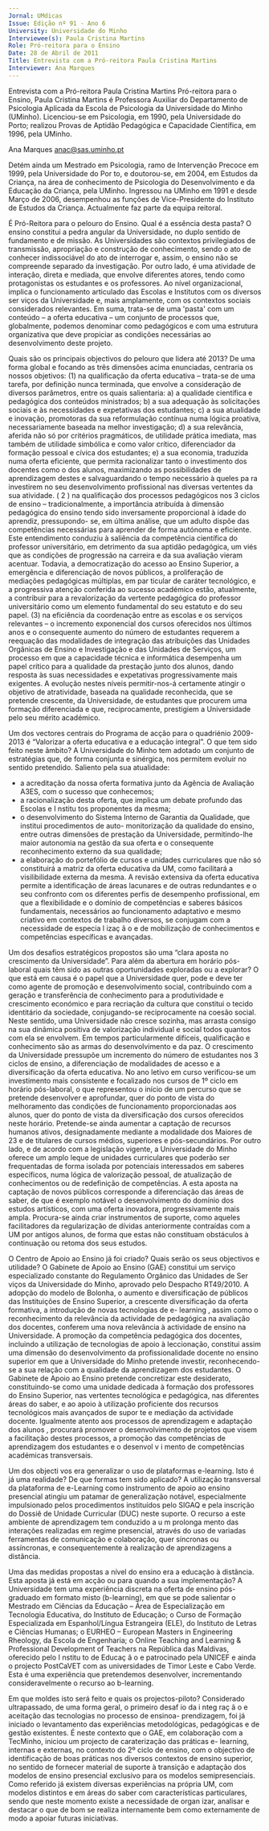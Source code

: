 ```yaml
---
Jornal: UMdicas
Issue: Edição nº 91 - Ano 6
University: Universidade do Minho
Interviewee(s): Paula Cristina Martins
Role: Pró-reitora para o Ensino
Date: 28 de Abril de 2011
Title: Entrevista com a Pró-reitora Paula Cristina Martins
Interviewer: Ana Marques
---
```


Entrevista com a Pró-reitora Paula Cristina Martins
Pró-reitora para o Ensino, Paula Cristina Martins é Professora
Auxiliar do Departamento de Psicologia Aplicada da Escola de
Psicologia da Universidade do Minho (UMinho). Licenciou-se em
Psicologia, em 1990, pela Universidade do Porto; realizou Provas de Aptidão
Pedagógica e Capacidade Científica, em 1996, pela UMinho.

Ana Marques
anac@sas.uminho.pt

Detém ainda um Mestrado em
Psicologia, ramo de Intervenção
Precoce em 1999, pela
Universidade do Por to, e
doutorou-se, em 2004, em
Estudos da Criança, na área de
conhecimento de Psicologia do
Desenvolvimento e da Educação
da Criança, pela UMinho.
Ingressou na UMinho em 1991 e
desde Março de 2006,
desempenhou as funções de
Vice-Presidente do Instituto de
Estudos da Criança.
Actualmente faz parte da equipa
reitoral.

É Pró-Reitora para o pelouro do
Ensino. Qual é a essência desta
pasta?
O ensino constitui a pedra
angular da Universidade, no
duplo sentido de fundamento e
de missão. As Universidades são
contextos privilegiados de
transmissão, apropriação e
construção de conhecimento,
sendo o ato de conhecer
indissociável do ato de
interrogar e, assim, o ensino não
se compreende separado da
investigação.
Por outro lado, é uma atividade
de interação, direta e mediada,
que envolve diferentes atores,
tendo como protagonistas os
estudantes e os professores.
Ao nível organizacional, implica o
funcionamento articulado das
Escolas e Institutos com os
diversos ser viços da
Universidade e, mais
amplamente, com os contextos
sociais considerados
relevantes.
Em suma, trata-se de uma
'pasta' com um conteúdo – a
oferta educativa – um conjunto
de processos que, globalmente,
podemos denominar como
pedagógicos e com uma
estrutura organizativa que deve
propiciar as condições
necessárias ao
desenvolvimento deste projeto.

Quais são os principais
objectivos do pelouro que lidera
até 2013?
De uma forma global e focando
as três dimensões acima
enunciadas, centraria os nossos
objetivos:
(1) na qualificação da oferta
educativa – trata-se de uma
tarefa, por definição nunca
terminada, que envolve a
consideração de diversos
parâmetros, entre os quais
salientaria:
a) a qualidade científica e
pedagógica dos conteúdos
ministrados;
b) a sua adequação às
solicitações sociais e às
necessidades e expetativas dos
estudantes;
c) a sua atualidade e inovação,
promotoras da sua reformulação
contínua numa lógica proativa,
necessariamente baseada na
melhor investigação;
d) a sua relevância, aferida não
só por critérios pragmáticos, de
utilidade prática imediata, mas
também de utilidade simbólica e
como valor crítico, diferenciador
da formação pessoal e cívica dos
estudantes;
e) a sua economia, traduzida
numa oferta eficiente, que
permita racionalizar tanto o
investimento dos docentes
como o dos alunos,
maximizando as possibilidades
de aprendizagem destes e
salvaguardando o tempo
necessário à queles pa ra
investirem no seu
desenvolvimento profissional
nas diversas vertentes da sua
atividade.
( 2 ) na qualificação dos
processos pedagógicos nos 3
ciclos de ensino –
tradicionalmente, a importância
atribuída à dimensão
pedagógica do ensino tendo sido
inversamente proporcional à
idade do aprendiz, pressupondo-
se, em última análise, que um
adulto dispõe das competências
necessárias para aprender de
forma autónoma e eficiente.
Este entendimento conduziu à
saliência da competência
científica do professor
universitário, em detrimento da
sua aptidão pedagógica, um viés
que as condições de progressão
na carreira e da sua avaliação
vieram acentuar. Todavia, a
democratização do acesso ao
Ensino Superior, a emergência e
diferenciação de novos públicos,
a proliferação de mediações
pedagógicas múltiplas, em
par ticular de caráter
tecnológico, e a progressiva
atenção conferida ao sucesso
académico estão, atualmente, a
contribuir para a revalorização
da vertente pedagógica do
professor universitário como um
elemento fundamental do seu
estatuto e do seu papel.
(3) na eficiência da
coordenação entre as escolas e
os serviços relevantes – o
incremento exponencial dos
cursos oferecidos nos últimos
anos e o consequente aumento
do número de estudantes
requerem a reequação das
modalidades de integração das
atribuições das Unidades
Orgânicas de Ensino e
Investigação e das Unidades de
Serviços, um processo em que a
capacidade técnica e
informática desempenha um
papel crítico para a qualidade da
prestação junto dos alunos,
dando resposta às suas
necessidades e expetativas
progressivamente mais
exigentes.
A evolução nestes níveis
permitir-nos-á certamente
atingir o objetivo de atratividade,
baseada na qualidade
reconhecida, que se pretende
crescente, da Universidade, de
estudantes que procurem uma
formação diferenciada e que,
reciprocamente, prestigiem a
Universidade pelo seu mérito
académico.

Um dos vectores centrais do
Programa de acção para o
quadriénio 2009-2013 é
“Valorizar a oferta educativa e a
educação integral”. O que tem
sido feito neste âmbito?
A Universidade do Minho tem
adotado um conjunto de
estratégias que, de forma
conjunta e sinérgica, nos
permitem evoluir no sentido
pretendido. Saliento pela sua
atualidade:
- a acreditação da nossa oferta
formativa junto da Agência de
Avaliação A3ES, com o sucesso
que conhecemos;
- a racionalização desta oferta,
que implica um debate profundo
das Escolas e I nstitu tos
proponentes da mesma;
- o desenvolvimento do Sistema
Interno de Garantia da
Qualidade, que institui
procedimentos de auto-
monitorização da qualidade do
ensino, entre outras dimensões
de prestação da Universidade,
permitindo-lhe maior autonomia
na gestão da sua oferta e o
consequente reconhecimento
externo da sua qualidade;
- a elaboração do portefólio de
cursos e unidades curriculares
que não só constituirá a matriz
da oferta educativa da UM, como
facilitará a visilibilidade externa
da mesma.
A revisão extensiva da oferta
educativa permite a
identificação de áreas lacunares
e de outras redundantes e o seu
confronto com os diferentes
perfis de desempenho
profissional, em que a
flexibilidade e o domínio de
competências e saberes
básicos fundamentais,
necessários ao funcionamento
adaptativo e mesmo criativo em
contextos de trabalho diversos,
se conjugam com a necessidade
de especia l izaç ã o e de
mobilização de conhecimentos
e competências específicas e
avançadas.

Um dos desafios estratégicos
propostos são uma “clara
aposta no crescimento da
Universidade”. Para além da
abertura em horário pós-laboral
quais têm sido as outras
oportunidades exploradas ou a
explorar?
O que está em causa é o papel
que a Universidade quer, pode e
deve ter como agente de
promoção e desenvolvimento
social, contribuindo com a
geração e transferência de
conhecimento para a
produtividade e crescimento
económico e para recriação da
cultura que constitui o tecido
identitário da sociedade,
conjugando-se reciprocamente
na coesão social.
Neste sentido, uma
Universidade não cresce
sozinha, mas arrasta consigo na
sua dinâmica positiva de
valorização individual e social
todos quantos com ela se
envolvem. Em tempos
particularmente difíceis,
qualificação e conhecimento
são as armas do
desenvolvimento e da paz.
O crescimento da Universidade
pressupõe um incremento do
número de estudantes nos 3
ciclos de ensino, a diferenciação
de modalidades de acesso e a
diversificação da oferta
educativa.
No ano letivo em curso
verificou-se um investimento
mais consistente e focalizado
nos cursos de 1º ciclo em
horário pós-laboral, o que
representou o início de um
percurso que se pretende
desenvolver e aprofundar, quer
do ponto de vista do
melhoramento das condições
de funcionamento
proporcionadas aos alunos,
quer do ponto de vista da
diversificação dos cursos
oferecidos neste horário.
Pretende-se ainda aumentar a
captação de recursos humanos
ativos, designadamente
mediante a modalidade dos
Maiores de 23 e de titulares de
cursos médios, superiores e
pós-secundários.
Por outro lado, e de acordo com a
legislação vigente, a
Universidade do Minho oferece
um amplo leque de unidades
curriculares que poderão ser
frequentadas de forma isolada
por potenciais interessados em
saberes específicos, numa
lógica de valorização pessoal,
de atualização de
conhecimentos ou de
redefinição de competências.
A esta aposta na captação de
novos públicos corresponde a
diferenciação das áreas de
saber, de que é exemplo notável
o desenvolvimento do domínio
dos estudos artísticos, com
uma oferta inovadora,
progressivamente mais ampla.
Procura-se ainda criar
instrumentos de suporte, como
aqueles facilitadores da
regularização de dívidas
anteriormente contraídas com a
UM por antigos alunos, de forma
que estas não constituam
obstáculos à continuação ou
retoma dos seus estudos.

O Centro de Apoio ao Ensino já
foi criado? Quais serão os seus
objectivos e utilidade?
O Gabinete de Apoio ao Ensino
(GAE) constitui um serviço
especializado constante do
Regulamento Orgânico das
Unidades de Ser viços da
Universidade do Minho,
aprovado pelo Despacho RT49/2010.
A adopção do modelo de
Bolonha, o aumento e
diversificação de públicos das
Instituições de Ensino Superior,
a crescente diversificação da
oferta formativa, a introdução
de novas tecnologias de e-
learning , assim como o
reconhecimento da relevância
da actividade de pedagógica na
avaliação dos docentes,
conferem uma nova relevância
à actividade de ensino na
Universidade.
A promoção da competência
pedagógica dos docentes,
incluindo a utilização de
tecnologias de apoio à
leccionação, constitui assim
uma dimensão do
desenvolvimento da
profissionalidade docente no
ensino superior em que a
Universidade do Minho
pretende investir,
reconhecendo-se a sua relação
com a qualidade da
aprendizagem dos estudantes.
O Gabinete de Apoio ao Ensino
pretende concretizar este
desiderato, constituindo-se
como uma unidade dedicada à
formação dos professores do
Ensino Superior, nas vertentes
tecnológica e pedagógica, nas
diferentes áreas do saber, e ao
apoio à utilização proficiente
dos recursos tecnológicos mais
avançados de supor te e
mediação da actividade
docente.
Igualmente atento aos
processos de aprendizagem e
adaptação dos alunos ,
procurará promover o
desenvolvimento de projetos
que visem a facilitação destes
processos, a promoção das
competências de
aprendizagem dos estudantes
e o desenvol v i mento de
competências académicas
transversais.

Um dos objecti vos era
generalizar o uso de
plataformas e-learning. Isto é
já uma realidade?
De que formas tem sido
aplicado?
A utilização transversal da
plataforma de e-Learning como
instrumento de apoio ao ensino
presencial atingiu um patamar
de generalização notável,
especialmente impulsionado
pelos procedimentos
instituídos pelo SIGAQ e pela
inscrição do Dossiê de Unidade
Curricular (DUC) neste suporte.
O recurso a este ambiente de
aprendizagem tem conduzido a
u m prolonga mento das
interações realizadas em
regime presencial, através do
uso de variadas ferramentas de
comunicação e colaboração,
quer síncronas ou assíncronas,
e consequentemente à
realização de aprendizagens a
distância.

Uma das medidas propostas a
nível do ensino era a educação
à distância. Esta aposta já está
em acção ou para quando a sua
implementação?
A Universidade tem uma
experiência discreta na oferta
de ensino pós-graduado em
formato misto (b-learning), em
que se pode salientar o
Mestrado em Ciências da
Educação – Área de
Especialização em Tecnologia
Educativa, do Instituto de
Educação; o Curso de Formação
Especializada em
Espanhol/Língua Estrangeira
(ELE), do Instituto de Letras e
Ciências Humanas; o EURHEO –
European Masters in
Engineering Rheology, da
Escola de Engenharia; o Online
Teaching and Learning &
Professional Development of
Teachers na República das
Maldivas, oferecido pelo
I nstitu to de Educaç ã o e
patrocinado pela UNICEF e ainda
o projecto PostCaVET com as
universidades de Timor Leste e
Cabo Verde.
Esta é uma experiência que
pretendemos desenvolver,
incrementando
consideravelmente o recurso ao
b-learning.

Em que moldes isto será feito e
quais os projectos-piloto?
Considerado ultrapassado, de
uma forma geral, o primeiro
desaf io da i nteg raç ã o e
aceitação das tecnologias no
processo de ensinoa-
prendizagem, foi já iniciado o
levantamento das experiências
metodológicas, pedagógicas e
de gestão existentes.
É neste contexto que o GAE, em
colaboração com a TecMinho,
iniciou um projecto de
caraterização das práticas e-
learning, internas e externas, no
contexto do 2º ciclo de ensino,
com o objectivo de identificação
de boas práticas nos diversos
contextos de ensino superior,
no sentido de fornecer material
de suporte à transição e
adaptação dos modelos de
ensino presencial exclusivo
para os modelos semipresenciais.
Como referido já existem
diversas experiências na
própria UM, com modelos
distintos e em áreas do saber
com características
particulares, sendo que neste
momento existe a necessidade
de organ izar, analisar e
destacar o que de bom se
realiza internamente bem como
externamente de modo a apoiar
futuras iniciativas.
